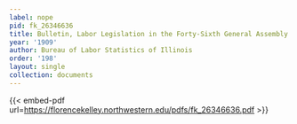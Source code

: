 ```yaml
---
label: nope
pid: fk_26346636
title: Bulletin, Labor Legislation in the Forty-Sixth General Assembly of Illinois
year: '1909'
author: Bureau of Labor Statistics of Illinois
order: '198'
layout: single
collection: documents
---
```



{{< embed-pdf url=https://florencekelley.northwestern.edu/pdfs/fk_26346636.pdf >}}